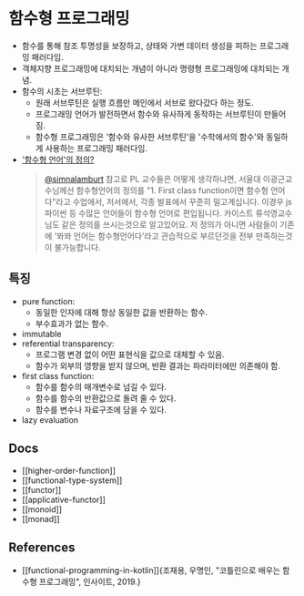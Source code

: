 # 함수형 프로그래밍

* 함수를 통해 참조 투명성을 보장하고, 상태와 가변 데이터 생성을 피하는 프로그래밍 패러다임.
* 객체지향 프로그래밍에 대치되는 개념이 아니라 명령형 프로그래밍에 대치되는 개념.
* 함수의 시초는 서브루틴:
  * 원래 서브루틴은 실행 흐름만 메인에서 서브로 왔다갔다 하는 정도.
  * 프로그래밍 언어가 발전하면서 함수와 유사하게 동작하는 서브루틴이 만들어짐.
  * 함수형 프로그래밍은 '함수와 유사한 서브루틴'을 '수학에서의 함수'와 동일하게 사용하는 프로그래밍 패러다임.
* ['함수형 언어'의 정의?](https://twitter.com/simnalamburt/status/872282854784327681)
  > [@simnalamburt](https://twitter.com/simnalamburt) 참고로 PL 교수들은 어떻게 생각하냐면, 서울대 이광근교수님께선 함수형언어의 정의를 "1. First class function이면 함수형 언어다"라고 수업에서, 저서에서, 각종 발표에서 꾸준히 밀고계십니다. 이경우 js 파이썬 등 수많은 언어들이 함수형 언어로 편입됩니다. 카이스트 류석영교수님도 같은 정의를 쓰시는것으로 알고있어요. 저 정의가 아니면 사람들이 기존에 '뫄뫄 언어는 함수형언어다'라고 관습적으로 부르던것을 전부 만족하는것이 불가능합니다.

## 특징

* pure function:
  * 동일한 인자에 대해 항상 동일한 값을 반환하는 함수.
  * 부수효과가 없는 함수.
* immutable
* referential transparency:
  * 프로그램 변경 없이 어떤 표현식을 값으로 대체할 수 있음.
  * 함수가 외부의 영향을 받지 않으며, 반환 결과는 파라미터에만 의존해야 함.
* first class function:
  * 함수를 함수의 매개변수로 넘길 수 있다.
  * 함수를 함수의 반환값으로 돌려 줄 수 있다.
  * 함수를 변수나 자료구조에 담을 수 있다.
* lazy evaluation

## Docs

* [[higher-order-function]]
* [[functional-type-system]]
* [[functor]]
* [[applicative-functor]]
* [[monoid]]
* [[monad]]

## References

* [[functional-programming-in-kotlin]]{조재용, 우명인, "코틀린으로 배우는 함수형 프로그래밍", 인사이트, 2019.}
